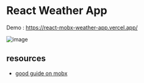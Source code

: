 # React Weather App

Demo : https://react-mobx-weather-app.vercel.app/

![image](https://user-images.githubusercontent.com/61899866/173122553-60f97af9-9d09-4ae8-a083-ac9fc546d63f.png)

## resources

- [good guide on mobx](https://www.educative.io/answers/how-does-mobx-work)
